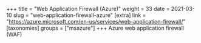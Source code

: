+++
title = "Web Application Firewall (Azure)"
weight = 33
date = 2021-03-10
slug = "web-application-firewall-azure"
[extra]
link = "https://azure.microsoft.com/en-us/services/web-application-firewall/"
[taxonomies]
groups = ["msazure"]
+++
Azure web application firewall (WAF)

